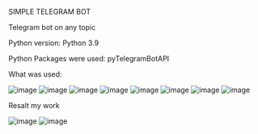 SIMPLE TELEGRAM BOT

Telegram bot on any topic

Python version: Python 3.9

Python Packages were used: pyTelegramBotAPI

What was used:

 ![image](https://user-images.githubusercontent.com/90320655/146954261-06146079-e21c-49cf-b540-94290d5e3b67.png)
![image](https://user-images.githubusercontent.com/90320655/146954302-b3e96982-e440-4a4c-8751-d5333006ae48.png)
![image](https://user-images.githubusercontent.com/90320655/146954346-6b4d9555-fa76-4bdf-aac6-6a40895db34a.png)
![image](https://user-images.githubusercontent.com/90320655/146954377-ddbcb045-d607-4f1e-89d7-8eb8a7fb6379.png)
![image](https://user-images.githubusercontent.com/90320655/146954416-610d9166-1e86-43b7-8780-1cedc14bda85.png)
![image](https://user-images.githubusercontent.com/90320655/146954464-245494b7-61db-4001-915a-736485f09c00.png)
![image](https://user-images.githubusercontent.com/90320655/146954494-b895bc79-6427-419c-973d-d5858eb447de.png)
![image](https://user-images.githubusercontent.com/90320655/146954514-4d073807-1a05-4db4-ac1c-178d208ef583.png)

Resalt my work

![image](https://user-images.githubusercontent.com/90320655/146955367-b57dba4b-9fb1-4596-9569-61b584c327ab.png)
![image](https://user-images.githubusercontent.com/90320655/146955467-bca20a53-8e57-4974-b1d5-948243cb6622.png)

